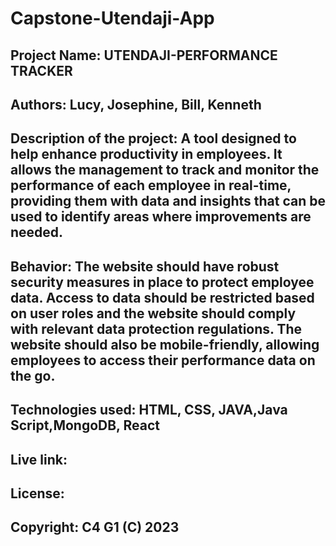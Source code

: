 # Capstone-Utendaji-App
## Project Name: UTENDAJI-PERFORMANCE TRACKER

## Authors: Lucy, Josephine, Bill, Kenneth

## Description of the project: A tool designed to help enhance productivity in employees. It allows the management to track and monitor the performance of each employee in real-time, providing them with data and insights that can be used to identify areas where improvements are needed.

## Behavior: The website should have robust security measures in place to protect employee data. Access to data should be restricted based on user roles and the website should comply with relevant data protection regulations. The website should also be mobile-friendly, allowing employees to access their performance data on the go.

## Technologies used: HTML, CSS, JAVA,Java Script,MongoDB, React  

## Live link:

## License:

## Copyright: C4 G1 (C) 2023




